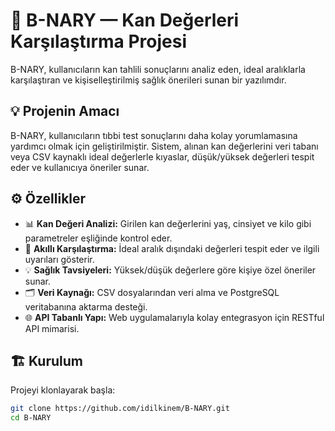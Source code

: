 # 🧬 B-NARY — Kan Değerleri Karşılaştırma Projesi

B-NARY, kullanıcıların kan tahlili sonuçlarını analiz eden, ideal aralıklarla karşılaştıran ve kişiselleştirilmiş sağlık önerileri sunan bir yazılımdır.

## 💡 Projenin Amacı

B-NARY, kullanıcıların tıbbi test sonuçlarını daha kolay yorumlamasına yardımcı olmak için geliştirilmiştir. Sistem, alınan kan değerlerini veri tabanı veya CSV kaynaklı ideal değerlerle kıyaslar, düşük/yüksek değerleri tespit eder ve kullanıcıya öneriler sunar.

## ⚙️ Özellikler

- 📊 **Kan Değeri Analizi:** Girilen kan değerlerini yaş, cinsiyet ve kilo gibi parametreler eşliğinde kontrol eder.
- 🧠 **Akıllı Karşılaştırma:** İdeal aralık dışındaki değerleri tespit eder ve ilgili uyarıları gösterir.
- 💡 **Sağlık Tavsiyeleri:** Yüksek/düşük değerlere göre kişiye özel öneriler sunar.
- 🗂️ **Veri Kaynağı:** CSV dosyalarından veri alma ve PostgreSQL veritabanına aktarma desteği.
- 🌐 **API Tabanlı Yapı:** Web uygulamalarıyla kolay entegrasyon için RESTful API mimarisi.

## 🏗️ Kurulum

Projeyi klonlayarak başla:

```bash
git clone https://github.com/idilkinem/B-NARY.git
cd B-NARY
